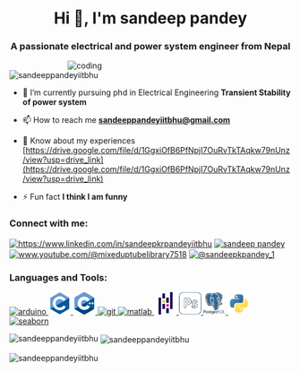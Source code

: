 <h1 align="center">Hi 👋, I'm sandeep pandey</h1>
<h3 align="center">A passionate electrical and power system engineer from Nepal</h3>
<img align="right" alt="coding" width="400" src="https://user-images.githubusercontent.com/55389276/140866485-8fb1c876-9a8f-4d6a-98dc-08c4981eaf70.gif">

<p align="left"> <img src="https://komarev.com/ghpvc/?username=sandeeppandeyiitbhu&label=Profile%20views&color=0e75b6&style=flat" alt="sandeeppandeyiitbhu" /> </p>

- 🔭 I’m currently pursuing phd in Electrical Engineering **Transient Stability of power system**

- 📫 How to reach me **sandeeppandeyiitbhu@gmail.com**

- 📄 Know about my experiences [https://drive.google.com/file/d/1GgxiOfB6PfNpjI7OuRvTkTAqkw79nUnz/view?usp=drive_link](https://drive.google.com/file/d/1GgxiOfB6PfNpjI7OuRvTkTAqkw79nUnz/view?usp=drive_link)

- ⚡ Fun fact **I think I am funny**

<h3 align="left">Connect with me:</h3>
<p align="left">
<a href="https://linkedin.com/in/https://www.linkedin.com/in/sandeepkrpandeyiitbhu" target="blank"><img align="center" src="https://raw.githubusercontent.com/rahuldkjain/github-profile-readme-generator/master/src/images/icons/Social/linked-in-alt.svg" alt="https://www.linkedin.com/in/sandeepkrpandeyiitbhu" height="30" width="40" /></a>
<a href="https://fb.com/sandeep pandey" target="blank"><img align="center" src="https://raw.githubusercontent.com/rahuldkjain/github-profile-readme-generator/master/src/images/icons/Social/facebook.svg" alt="sandeep pandey" height="30" width="40" /></a>
<a href="https://www.youtube.com/c/www.youtube.com/@mixeduptubelibrary7518" target="blank"><img align="center" src="https://raw.githubusercontent.com/rahuldkjain/github-profile-readme-generator/master/src/images/icons/Social/youtube.svg" alt="www.youtube.com/@mixeduptubelibrary7518" height="30" width="40" /></a>
<a href="https://www.hackerrank.com/@sandeepkpandey_1" target="blank"><img align="center" src="https://raw.githubusercontent.com/rahuldkjain/github-profile-readme-generator/master/src/images/icons/Social/hackerrank.svg" alt="@sandeepkpandey_1" height="30" width="40" /></a>
</p>

<h3 align="left">Languages and Tools:</h3>
<p align="left"> <a href="https://www.arduino.cc/" target="_blank" rel="noreferrer"> <img src="https://cdn.worldvectorlogo.com/logos/arduino-1.svg" alt="arduino" width="40" height="40"/> </a> <a href="https://www.cprogramming.com/" target="_blank" rel="noreferrer"> <img src="https://raw.githubusercontent.com/devicons/devicon/master/icons/c/c-original.svg" alt="c" width="40" height="40"/> </a> <a href="https://www.w3schools.com/cpp/" target="_blank" rel="noreferrer"> <img src="https://raw.githubusercontent.com/devicons/devicon/master/icons/cplusplus/cplusplus-original.svg" alt="cplusplus" width="40" height="40"/> </a> <a href="https://git-scm.com/" target="_blank" rel="noreferrer"> <img src="https://www.vectorlogo.zone/logos/git-scm/git-scm-icon.svg" alt="git" width="40" height="40"/> </a> <a href="https://www.mathworks.com/" target="_blank" rel="noreferrer"> <img src="https://upload.wikimedia.org/wikipedia/commons/2/21/Matlab_Logo.png" alt="matlab" width="40" height="40"/> </a> <a href="https://pandas.pydata.org/" target="_blank" rel="noreferrer"> <img src="https://raw.githubusercontent.com/devicons/devicon/2ae2a900d2f041da66e950e4d48052658d850630/icons/pandas/pandas-original.svg" alt="pandas" width="40" height="40"/> </a> <a href="https://www.photoshop.com/en" target="_blank" rel="noreferrer"> <img src="https://raw.githubusercontent.com/devicons/devicon/master/icons/photoshop/photoshop-line.svg" alt="photoshop" width="40" height="40"/> </a> <a href="https://www.postgresql.org" target="_blank" rel="noreferrer"> <img src="https://raw.githubusercontent.com/devicons/devicon/master/icons/postgresql/postgresql-original-wordmark.svg" alt="postgresql" width="40" height="40"/> </a> <a href="https://www.python.org" target="_blank" rel="noreferrer"> <img src="https://raw.githubusercontent.com/devicons/devicon/master/icons/python/python-original.svg" alt="python" width="40" height="40"/> </a> <a href="https://seaborn.pydata.org/" target="_blank" rel="noreferrer"> <img src="https://seaborn.pydata.org/_images/logo-mark-lightbg.svg" alt="seaborn" width="40" height="40"/> </a> </p>

<p><img align="left" src="https://github-readme-stats.vercel.app/api/top-langs?username=sandeeppandeyiitbhu&show_icons=true&locale=en&layout=compact" alt="sandeeppandeyiitbhu" /></p>

<p>&nbsp;<img align="center" src="https://github-readme-stats.vercel.app/api?username=sandeeppandeyiitbhu&show_icons=true&locale=en" alt="sandeeppandeyiitbhu" /></p>

<p><img align="center" src="https://github-readme-streak-stats.herokuapp.com/?user=sandeeppandeyiitbhu&" alt="sandeeppandeyiitbhu" /></p>
